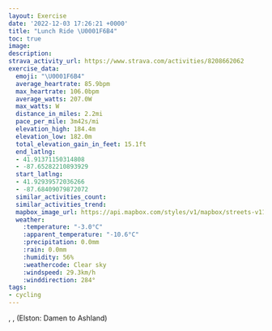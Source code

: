 ```yaml
---
layout: Exercise
date: '2022-12-03 17:26:21 +0000'
title: "Lunch Ride \U0001F6B4"
toc: true
image:
description:
strava_activity_url: https://www.strava.com/activities/8208662062
exercise_data:
  emoji: "\U0001F6B4"
  average_heartrate: 85.9bpm
  max_heartrate: 106.0bpm
  average_watts: 207.0W
  max_watts: W
  distance_in_miles: 2.2mi
  pace_per_mile: 3m42s/mi
  elevation_high: 184.4m
  elevation_low: 182.0m
  total_elevation_gain_in_feet: 15.1ft
  end_latlng:
  - 41.91371150314808
  - -87.65282210893929
  start_latlng:
  - 41.92939572036266
  - -87.68409079872072
  similar_activities_count:
  similar_activities_trend:
  mapbox_image_url: https://api.mapbox.com/styles/v1/mapbox/streets-v11/static/path-5+787af2-1.0(wc%7C~FnndvOzCgF~AcCbE%7DGp%40kAXm%40Nm%40Dm%40GaBAcHH%7B%40DQR_%40%60%40_%40%5CKxDCxAE%5CE%5CKf%40%5B%60%40k%40%60CiEzGsKdLaR%60BeCn%40w%40%5C%5D%5EWTIr%40m%40%7CFyDA%40IUi%40%7BCy%40%7DFWwB%3FaHGiR%40qDFa%40HMv%40eA%7CH%7BL),pin-s-s+e5b22e(-87.68248,41.92844),pin-s-f+89ae00(-87.65544,41.915100000000024)/auto/800x800?access_token=pk.eyJ1Ijoiam9zaGJlY2ttYW4iLCJhIjoiY205eWR2aDd1MWZ6djJrbXc4a3M0bWZleiJ9.XiG9OWkNcZk2QzjJbxLB4A
  weather:
    :temperature: "-3.0°C"
    :apparent_temperature: "-10.6°C"
    :precipitation: 0.0mm
    :rain: 0.0mm
    :humidity: 56%
    :weathercode: Clear sky
    :windspeed: 29.3km/h
    :winddirection: 284°
tags:
- cycling
---
```

, ,  (Elston: Damen to Ashland)
